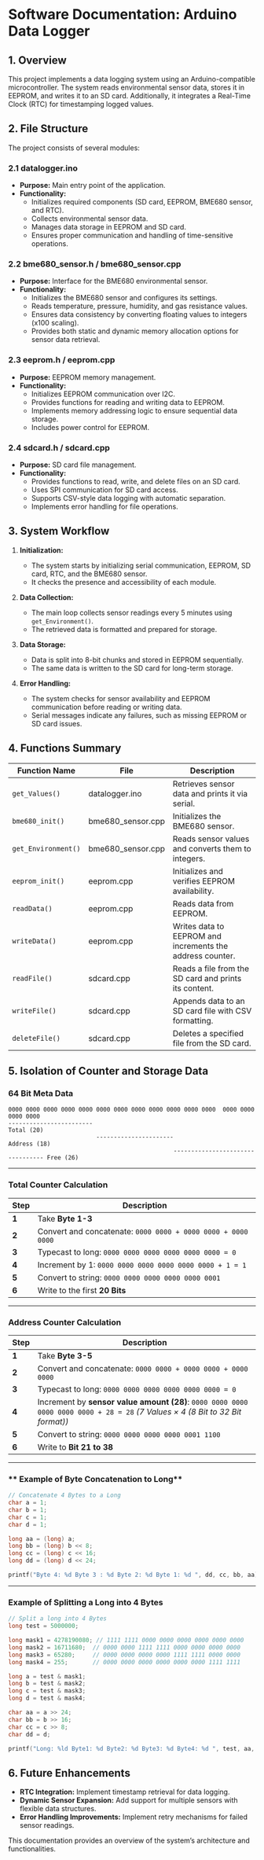 # **Software Documentation: Arduino Data Logger**

## **1. Overview**
This project implements a data logging system using an Arduino-compatible microcontroller. The system reads environmental sensor data, stores it in EEPROM, and writes it to an SD card. Additionally, it integrates a Real-Time Clock (RTC) for timestamping logged values.

## **2. File Structure**
The project consists of several modules:

### **2.1 datalogger.ino**
- **Purpose:** Main entry point of the application.
- **Functionality:**
  - Initializes required components (SD card, EEPROM, BME680 sensor, and RTC).
  - Collects environmental sensor data.
  - Manages data storage in EEPROM and SD card.
  - Ensures proper communication and handling of time-sensitive operations.

### **2.2 bme680_sensor.h / bme680_sensor.cpp**
- **Purpose:** Interface for the BME680 environmental sensor.
- **Functionality:**
  - Initializes the BME680 sensor and configures its settings.
  - Reads temperature, pressure, humidity, and gas resistance values.
  - Ensures data consistency by converting floating values to integers (x100 scaling).
  - Provides both static and dynamic memory allocation options for sensor data retrieval.

### **2.3 eeprom.h / eeprom.cpp**
- **Purpose:** EEPROM memory management.
- **Functionality:**
  - Initializes EEPROM communication over I2C.
  - Provides functions for reading and writing data to EEPROM.
  - Implements memory addressing logic to ensure sequential data storage.
  - Includes power control for EEPROM.

### **2.4 sdcard.h / sdcard.cpp**
- **Purpose:** SD card file management.
- **Functionality:**
  - Provides functions to read, write, and delete files on an SD card.
  - Uses SPI communication for SD card access.
  - Supports CSV-style data logging with automatic separation.
  - Implements error handling for file operations.

## **3. System Workflow**
1. **Initialization:**
   - The system starts by initializing serial communication, EEPROM, SD card, RTC, and the BME680 sensor.
   - It checks the presence and accessibility of each module.

2. **Data Collection:**
   - The main loop collects sensor readings every 5 minutes using `get_Environment()`.
   - The retrieved data is formatted and prepared for storage.

3. **Data Storage:**
   - Data is split into 8-bit chunks and stored in EEPROM sequentially.
   - The same data is written to the SD card for long-term storage.

4. **Error Handling:**
   - The system checks for sensor availability and EEPROM communication before reading or writing data.
   - Serial messages indicate any failures, such as missing EEPROM or SD card issues.

## **4. Functions Summary**
| Function Name         | File               | Description |
|----------------------|-------------------|-------------|
| `get_Values()`       | datalogger.ino     | Retrieves sensor data and prints it via serial. |
| `bme680_init()`      | bme680_sensor.cpp  | Initializes the BME680 sensor. |
| `get_Environment()`  | bme680_sensor.cpp  | Reads sensor values and converts them to integers. |
| `eeprom_init()`      | eeprom.cpp         | Initializes and verifies EEPROM availability. |
| `readData()`         | eeprom.cpp         | Reads data from EEPROM. |
| `writeData()`        | eeprom.cpp         | Writes data to EEPROM and increments the address counter. |
| `readFile()`         | sdcard.cpp         | Reads a file from the SD card and prints its content. |
| `writeFile()`        | sdcard.cpp         | Appends data to an SD card file with CSV formatting. |
| `deleteFile()`       | sdcard.cpp         | Deletes a specified file from the SD card. |

## **5. Isolation of Counter and Storage Data**

### **64 Bit Meta Data**

```
0000 0000 0000 0000 0000 0000 0000 0000 0000 0000 0000 0000  0000 0000 0000 0000
------------------------                                                         Total (20)
                         ----------------------                                  Address (18)
                                               --------------------------------- Free (26)
```

---

### **Total Counter Calculation**
| Step | Description |
|------|------------|
| **1** | Take **Byte 1-3** |
| **2** | Convert and concatenate: `0000 0000 + 0000 0000 + 0000 0000` |
| **3** | Typecast to long: `0000 0000 0000 0000 0000 0000 = 0` |
| **4** | Increment by 1: `0000 0000 0000 0000 0000 0000 + 1 = 1` |
| **5** | Convert to string: `0000 0000 0000 0000 0000 0001` |
| **6** | Write to the first **20 Bits** |

---

### **Address Counter Calculation**
| Step | Description |
|------|------------|
| **1** | Take **Byte 3-5** |
| **2** | Convert and concatenate: `0000 0000 + 0000 0000 + 0000 0000` |
| **3** | Typecast to long: `0000 0000 0000 0000 0000 0000 = 0` |
| **4** | Increment by **sensor value amount (28)**: `0000 0000 0000 0000 0000 0000 + 28 = 28` *(7 Values × 4 (8 Bit to 32 Bit format))* |
| **5** | Convert to string: `0000 0000 0000 0000 0001 1100` |
| **6** | Write to **Bit 21 to 38** |

---

### ** Example of Byte Concatenation to Long**

```c
// Concatenate 4 Bytes to a Long
char a = 1;
char b = 1;
char c = 1;
char d = 1;

long aa = (long) a;
long bb = (long) b << 8;
long cc = (long) c << 16;
long dd = (long) d << 24;

printf("Byte 4: %d Byte 3 : %d Byte 2: %d Byte 1: %d ", dd, cc, bb, aa);
```

---

### **Example of Splitting a Long into 4 Bytes**

```c
// Split a long into 4 Bytes
long test = 5000000;

long mask1 = 4278190080; // 1111 1111 0000 0000 0000 0000 0000 0000
long mask2 = 16711680;  // 0000 0000 1111 1111 0000 0000 0000 0000
long mask3 = 65280;     // 0000 0000 0000 0000 1111 1111 0000 0000
long mask4 = 255;       // 0000 0000 0000 0000 0000 0000 1111 1111

long a = test & mask1;
long b = test & mask2;
long c = test & mask3;
long d = test & mask4;

char aa = a >> 24;
char bb = b >> 16;
char cc = c >> 8;
char dd = d;

printf("Long: %ld Byte1: %d Byte2: %d Byte3: %d Byte4: %d ", test, aa, bb, cc, dd);
```

## **6. Future Enhancements**
- **RTC Integration:** Implement timestamp retrieval for data logging.
- **Dynamic Sensor Expansion:** Add support for multiple sensors with flexible data structures.
- **Error Handling Improvements:** Implement retry mechanisms for failed sensor readings.

This documentation provides an overview of the system’s architecture and functionalities.


